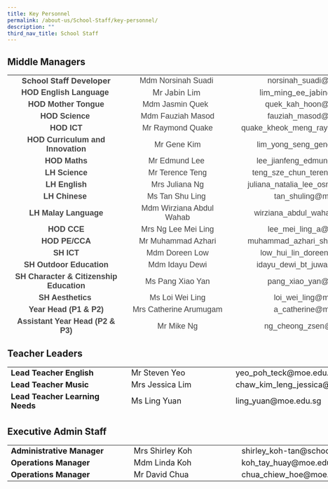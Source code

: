 ```yaml
---
title: Key Personnel
permalink: /about-us/School-Staff/key-personnel/
description: ""
third_nav_title: School Staff
---
```

Middle Managers
---------------
<table class="iveo_table ives_tab_simple ive_eobj_left" style="text-align: center; width: 913.775px; height: 594px;">
<tbody>
<tr>
<td style="width: 276px;"><span style="text-align: center;"><font size="4" style="" color="#444444"><b style="">School Staff Developer</b></font></span><br>
</td>
<td style="width: 242px;"><font size="4" face="arial, sans-serif" color="#444444">Mdm Norsinah Suadi&nbsp;</font>
</td>
<td style="width: 395px;"><font size="4" face="arial, sans-serif" color="#444444">norsinah_suadi@moe.edu.sg</font>
</td>
</tr>
<tr>
<td><b><font size="4" face="arial, sans-serif" color="#444444">HOD English Language&nbsp;</font></b>
</td>
<td><font size="4" color="#444444">Mr Jabin Lim&nbsp;</font>
</td>
<td><font size="4" color="#444444">lim_ming_ee_jabin@moe.edu.sg</font>
</td>
</tr>
<tr>
<td><b><font size="4" face="arial, sans-serif" color="#444444">HOD Mother Tongue</font></b>
</td>
<td><font size="4" face="arial, sans-serif" color="#444444">Mdm Jasmin Quek&nbsp;&nbsp;</font>
</td>
<td><font size="4" face="arial, sans-serif" color="#444444">quek_kah_hoon@moe.edu.sg&nbsp;</font>
</td>
</tr>
<tr>
<td><font size="4" face="arial, sans-serif" color="#444444"><b>HOD Science&nbsp;</b><br></font>
</td>
<td><font size="4" face="arial, sans-serif" color="#444444">Mdm Fauziah Masod<br></font>
</td>
<td><font size="4" face="arial, sans-serif" color="#444444">fauziah_masod@moe.edu.sg</font>
</td>
</tr>
<tr>
<td><font size="4" face="arial, sans-serif" color="#444444"><b>HOD ICT</b><br></font>
</td>
<td><font size="4" face="arial, sans-serif" color="#444444">Mr Raymond Quake</font>
</td>
<td><font size="4" face="arial, sans-serif" color="#444444">quake_kheok_meng_raymond@moe.edu.sg</font>
</td>
</tr>
<tr>
<td><font size="4" face="arial, sans-serif" color="#444444"><b style="">HOD Curriculum and Innovation </b></font>
</td>
<td><font face="arial, sans-serif" size="4" color="#444444">Mr Gene Kim</font>
</td>
<td><font face="arial, sans-serif" color="#444444"><font size="4">lim_yong_seng_gene</font><font size="4">@moe.edu.sg</font></font>
</td>
</tr>
<tr>
<td><b style=""><font face="arial, sans-serif" style="" size="4" color="#444444">HOD Maths</font></b>
</td>
<td><font face="arial, sans-serif" size="4" color="#444444">Mr Edmund Lee&nbsp;</font>
</td>
<td><font face="arial, sans-serif" style="" size="4" color="#444444">lee_jianfeng_edmund@moe.edu.sg</font><br>
</td>
</tr>
<tr>
<td><b><font size="4" face="arial, sans-serif" color="#444444">LH Science</font></b>
</td>
<td><font size="4" face="arial, sans-serif" color="#444444">Mr Terence Teng<br></font>
</td>
<td><font size="4" face="arial, sans-serif" color="#444444">teng_sze_chun_terence@moe.edu.sg</font>
</td>
</tr>
<tr>
<td><b><font size="4" face="arial, sans-serif" color="#444444">LH English</font></b>
</td>
<td><font size="4" face="arial, sans-serif" color="#444444">Mrs Juliana Ng</font>
</td>
<td><font size="4" face="arial, sans-serif" color="#444444">juliana_natalia_lee_osman@moe.edu.sg</font>
</td>
</tr>
<tr>
<td><font size="4" face="arial, sans-serif" color="#444444"><b>LH Chinese</b>&nbsp;</font>
</td>
<td><font size="4" face="arial, sans-serif" color="#444444">Ms Tan Shu Ling&nbsp;</font>
</td>
<td><font size="4" face="arial, sans-serif" color="#444444">tan_shuling@moe.edu.sg</font>
</td>
</tr>
<tr>
<td><b><font size="4" face="arial, sans-serif" color="#444444">LH Malay Language</font></b>
</td>
<td><font size="4" face="arial, sans-serif" color="#444444">Mdm Wirziana Abdul Wahab</font>
</td>
<td><font size="4" face="arial, sans-serif" color="#444444">wirziana_abdul_wahab@moe.edu.sg</font>
</td>
</tr>
<tr>
<td><b><font size="4" face="arial, sans-serif" color="#444444">HOD CCE</font></b>
</td>
<td><font face="arial, sans-serif" color="#444444"><span style="font-size: large;">Mrs Ng Lee Mei Ling</span><br></font>
</td>
<td><font size="4" face="arial, sans-serif" color="#444444">lee_mei_ling_a@moe.edu.sg</font>
</td>
</tr>
<tr>
<td><b><font size="4" face="arial, sans-serif" color="#444444">HOD PE/CCA</font></b>
</td>
<td><font size="4" face="arial, sans-serif" color="#444444">Mr&nbsp;Muhammad Azhari</font>
</td>
<td><font size="4" face="arial, sans-serif" color="#444444">muhammad_azhari_shahri@moe.edu.sg</font>
</td>
</tr>
<tr>
<td><b><font size="4" face="arial, sans-serif" color="#444444">SH ICT</font></b><br>
</td>
<td><font face="arial, sans-serif" size="4" color="#444444">Mdm Doreen Low</font>
</td>
<td><font face="arial, sans-serif" style="" size="4" color="#444444">low_hui_lin_doreen@moe.edu.sg</font><br>
</td>
</tr>
<tr>
<td><b><font size="4" face="arial, sans-serif" color="#444444">SH Outdoor Education</font></b>
</td>
<td><font size="4" face="arial, sans-serif" color="#444444">Mdm Idayu Dewi</font>
</td>
<td><font size="4" face="arial, sans-serif" color="#444444">idayu_dewi_bt_juwari@moe.edu.sg</font>
</td>
</tr>
<tr>
<td><b style="font-size: large;"><font face="arial, sans-serif" color="#444444">SH&nbsp;Character &amp; Citizenship Education</font></b>
</td>
<td><font size="4" face="arial, sans-serif" color="#444444">Ms Pang Xiao Yan</font>
</td>
<td><font size="4" face="arial, sans-serif" color="#444444">pang_xiao_yan@moe.edu.sg</font>
</td>
</tr>
<tr>
<td><b><font size="4" face="arial, sans-serif" color="#444444">SH Aesthetics&nbsp;<br></font></b>
</td>
<td><font size="4" face="arial, sans-serif" color="#444444">Ms Loi Wei Ling</font>
</td>
<td><font size="4" face="arial, sans-serif" color="#444444">loi_wei_ling@moe.edu.sg</font>
</td>
</tr>
<tr>
<td><b><font size="4" face="arial, sans-serif" color="#444444">Year Head (P1 &amp; P2)</font></b>
</td>
<td><font size="4" face="arial, sans-serif" color="#444444">Mrs Catherine Arumugam</font>
</td>
<td><font size="4" face="arial, sans-serif" color="#444444">a_catherine@moe.edu.sg</font>
</td>
</tr>
<tr>
<td><b><font size="4" face="arial, sans-serif" color="#444444">Assistant Year Head (P2 &amp; P3)</font></b>
</td>
<td><font size="4" face="arial, sans-serif" color="#444444">Mr Mike Ng</font>
</td>
<td><font size="4" face="arial, sans-serif" color="#444444">ng_cheong_zsen@moe.edu.sg</font>
</td>
</tr>
<tr>
<td><b><font size="4" face="arial, sans-serif" color="#444444">Year Head (P3 &amp; P4)</font></b>
</td>
<td><font size="4" face="arial, sans-serif" color="#444444">Mr Vairavan Uthaman Chettiar</font>
</td>
<td><font size="4" face="arial, sans-serif" color="#444444">&nbsp;vairavan_uthaman_chettiar@moe.edu.sg</font>
</td>
</tr>
<tr>
<td><b><font size="4" face="arial, sans-serif" color="#444444">Assistant Year Head (P3 &amp; P4)</font></b>
</td>
<td><font size="4">Mdm Pratibha Rai</font>
</td>
<td>&nbsp;<font size="4" face="arial, sans-serif">pratibha_rai_matuk_rai@moe.edu.sg</font>
</td>
</tr>
<tr>
<td><b><font size="4" face="arial, sans-serif" color="#444444">Year Head (P5 &amp; P6)</font></b>
</td>
<td><font size="4" face="arial, sans-serif" color="#444444">Mdm Alfiah Bte Md Yusoff</font>
</td>
<td><font face="arial, sans-serif" color="#444444">&nbsp;<font size="4">alfiah_md_yusoff@moe.edu.sg</font></font>
</td>
</tr>
<tr>
<td><b><font size="4" face="arial, sans-serif" color="#444444">SH Discipline &amp; Student Leadership</font></b>
</td>
<td><font size="4" face="arial, sans-serif" color="#444444">Mr Khairul Lizan Ahmadjirony</font>
</td>
<td><font face="arial, sans-serif" color="#444444">&nbsp;<font size="4">khairul_lizan_ahmadjirony@moe.edu.sg</font></font>
</td>
</tr>
</tbody>
</table>

Teacher Leaders
---------------
<table class="iveo_table ives_tab_simple ive_eobj_left" style="width: 865.43px; height: 106px;">
<tbody>
<tr>
<td style="width: 283px;"><b><font size="4">Lead Teacher&nbsp;English</font></b>
</td>
<td style="width: 250px;"><font size="4">Mr Steven Yeo</font>
</td>
<td><font size="4">yeo_poh_teck@moe.edu.sg</font>
</td>
</tr>
<tr>
<td><font size="4"><b>Lead Teacher&nbsp;Music</b><br></font>
</td>
<td><font size="4">Mrs&nbsp;Jessica Lim<br></font>
</td>
<td><font size="4">chaw_kim_leng_jessica@moe.edu.sg<br></font>
</td>
</tr>
<tr>
<td><b><font size="4">Lead Teacher&nbsp;Learning Needs</font></b>
</td>
<td><font size="4">Ms Ling Yuan</font>
</td>
<td><font size="4">ling_yuan@moe.edu.sg</font>
</td>
</tr>
<tr>
<td><b><font size="4">Senior Teacher&nbsp;Tamil Language</font></b>
</td>
<td><font size="4">Mrs Shanti Moorthy</font>
</td>
<td><font size="4">shanti_kulantaipian_sh@moe.edu.sg</font>
</td>
</tr>
<tr>
<td><b><font size="4">Senior Teacher&nbsp;English</font></b>
</td>
<td><font size="4">Mr Ng Kwang Ming David</font>
</td>
<td><font size="4">ng_kwang_ming@moe.edu.sg</font>
</td>
</tr>
<tr>
<td><b><font size="4">Senior Teacher&nbsp;Chinese Language</font></b>
</td>
<td><font size="4">Mr Tam Joon Chze</font>
</td>
<td><font size="4">tam_joon_chze@moe.edu.sg</font>
</td>
</tr>
<tr>
<td><b><font size="4">Senior Teacher&nbsp;Science</font></b>
</td>
<td><font size="4">Mr&nbsp;Eugene Sim<br></font>
</td>
<td><font size="4">sim_kok_hong_eugene@moe.edu.sg</font>
</td>
</tr>
<tr>
<td><b><font size="4">Senior Teacher&nbsp;Chinese Language</font></b>
</td>
<td><font size="4">Mdm Ham Choi Keng</font>
</td>
<td><font size="4">ham_choi_keng@moe.edu.sg</font>
</td>
</tr>
<tr>
<td><b><font size="4">Senior Teacher Mathematics</font></b>
</td>
<td><font size="4">Mrs Yvonne Sim</font>
</td>
<td><font size="4">lim_keok_yin@moe.edu.sg</font>
</td>
</tr>
<tr>
<td><b><font size="4">Senior Teacher Chinese Language</font></b>
</td>
<td><font size="4">Ms Esther Lee</font>
</td>
<td><font size="4">lee_siew_kian@moe.edu.sg</font>
</td>
</tr>
<tr>
<td><b><font size="4">Senior Teacher Character &amp; Citizenship Education&nbsp;</font></b>
</td>
<td><font size="4">Mrs Safi Shirbeeni</font>
</td>
<td><font size="4">shamsulbadariah_hussein@moe.edu.sg</font>
</td>
</tr>
<tr>
<td><b><font size="4">Senior Teacher Learning Needs (Lower Pri)&nbsp;</font></b>
</td>
<td><font size="4">Mrs Ng-<span style="color: rgb(95, 99, 104); font-family: arial, sans-serif;">Low Yin Siang</span></font>
</td>
<td><font size="4">low_yin_siang@moe.edu.sg</font>
</td>
</tr>
<tr>
<td><b><font size="4">Senior Teacher Physical Education&nbsp;</font></b>
</td>
<td><font size="4"><span style="color: rgb(77, 81, 86); font-family: arial, sans-serif;">Mr Wu&nbsp;</span><span style="color: rgb(95, 99, 104); font-family: arial, sans-serif;">Ming Che</span><br></font>
</td>
<td><font size="4">wu_ming_che@moe.edu.sg</font>
</td>
</tr>
</tbody>
</table>

Executive Admin Staff
-------------
<table class="iveo_table ives_tab_simple ive_eobj_left" style="width: 903.737px; height: 109px;">
<tbody>
<tr>
<td style="width: 280px;"><b><font size="4">Administrative Manager</font></b>
</td>
<td style="width: 250px;"><font size="4">Mrs Shirley Koh</font>
</td>
<td style="width: 373px;"><font size="4">shirley_koh-tan@schools.gov.sg</font>
</td>
</tr>
<tr>
<td><b><font size="4">Operations Manager<br></font></b>
</td>
<td><font size="4">Mdm Linda Koh</font>
</td>
<td><font size="4">koh_tay_huay@moe.edu.sg&nbsp;</font>
</td>
</tr>
<tr>
<td><font size="4"><b>Operations Manager</b>&nbsp;</font>
</td>
<td><font size="4">Mr David Chua</font>
</td>
<td><font size="4">chua_chiew_hoe@moe.edu.sg</font>
</td>
</tr>
</tbody>
</table>